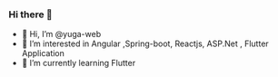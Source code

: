 ### Hi there 👋
- 👋 Hi, I’m @yuga-web
- 👀 I’m interested in Angular ,Spring-boot, Reactjs, ASP.Net , Flutter Application
- 🌱 I’m currently learning Flutter



<!--
**yuga-web/yuga-web** is a ✨ _special_ ✨ repository because its `README.md` (this file) appears on your GitHub profile.

Here are some ideas to get you started:

- 🔭 I’m currently working on ...
- 🌱 I’m currently learning ...
- 👯 I’m looking to collaborate on ...
- 🤔 I’m looking for help with ...
- 💬 Ask me about ...
- 📫 How to reach me: ...
- 😄 Pronouns: ...
- ⚡ Fun fact: ...
-->
